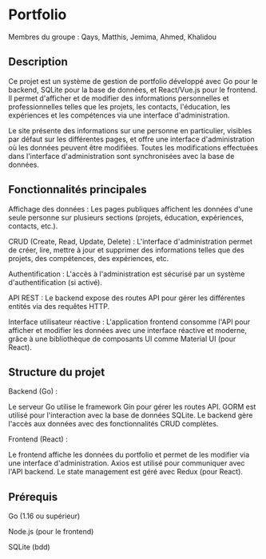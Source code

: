 # Portfolio

Membres du groupe : Qays, Matthis, Jemima, Ahmed, Khalidou

## Description

Ce projet est un système de gestion de portfolio développé avec Go pour le backend, SQLite pour la base de données, et React/Vue.js pour le frontend. Il permet d'afficher et de modifier des informations personnelles et professionnelles telles que les projets, les contacts, l'éducation, les expériences et les compétences via une interface d'administration.

Le site présente des informations sur une personne en particulier, visibles par défaut sur les différentes pages, et offre une interface d'administration où les données peuvent être modifiées. Toutes les modifications effectuées dans l'interface d'administration sont synchronisées avec la base de données.

## Fonctionnalités principales

Affichage des données : Les pages publiques affichent les données d'une seule personne sur plusieurs sections (projets, éducation, expériences, contacts, etc.).

CRUD (Create, Read, Update, Delete) : L'interface d'administration permet de créer, lire, mettre à jour et supprimer des informations telles que des projets, des compétences, des expériences, etc.

Authentification : L'accès à l'administration est sécurisé par un système d'authentification (si activé).

API REST : Le backend expose des routes API pour gérer les différentes entités via des requêtes HTTP.

Interface utilisateur réactive : L'application frontend consomme l'API pour afficher et modifier les données avec une interface réactive et moderne, grâce à une bibliothèque de composants UI comme Material UI (pour React).

## Structure du projet

Backend (Go) :

Le serveur Go utilise le framework Gin pour gérer les routes API.
GORM est utilisé pour l'interaction avec la base de données SQLite.
Le backend gère l'accès aux données avec des fonctionnalités CRUD complètes.

Frontend (React) :

Le frontend affiche les données du portfolio et permet de les modifier via une interface d'administration.
Axios est utilisé pour communiquer avec l'API backend.
Le state management est géré avec Redux (pour React).

## Prérequis

Go (1.16 ou supérieur)

Node.js (pour le frontend)

SQLite (bdd)

